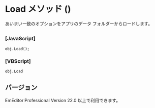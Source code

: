 # Load メソッド ()

あいまい一致のオプションをアプリのデータ フォルダーからロードします。

## 

### \[JavaScript\]

```
obj.Load();
```

### \[VBScript\]

```
obj.Load
```

## バージョン

EmEditor Professional Version 22.0 以上で利用できます。
